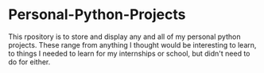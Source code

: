 # Personal-Python-Projects
This rpository is to store and display any and all of my personal python projects. These range from anything I thought would be interesting to learn, to things I needed to learn for my internships or school, but didn't need to do for either. 
